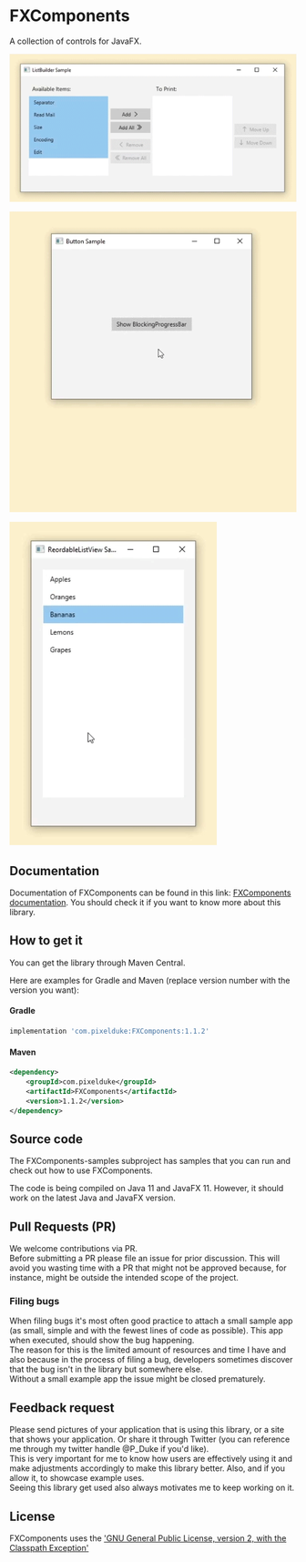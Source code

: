 # FXComponents
A collection of controls for JavaFX.

![FXComponents List Builder Control](List-Builder.gif)

![Blocking-ProgressBar.gif](Blocking-ProgressBar.gif)

![Reordable-ListView.gif](Reordable-ListView.gif)

## Documentation
Documentation of FXComponents can be found in this link: [FXComponents documentation](https://pixelduke.com/fxcomponents/). 
You should check it if you want to know more about this library.

## How to get it
You can get the library through Maven Central.

Here are examples for Gradle and Maven (replace version number with the version you want):

#### Gradle
```groovy
implementation 'com.pixelduke:FXComponents:1.1.2'
```

#### Maven
```xml
<dependency>
    <groupId>com.pixelduke</groupId>
    <artifactId>FXComponents</artifactId>
    <version>1.1.2</version>
</dependency>
```

## Source code
The FXComponents-samples subproject has samples that you can run and check out how to use FXComponents.

The code is being compiled on Java 11 and JavaFX 11. However, it should work on the latest Java and JavaFX version.

## Pull Requests (PR)
We welcome contributions via PR.  
Before submitting a PR please file an issue for prior discussion. This will avoid you wasting time with a PR that
might not be approved because, for instance, might be outside the intended scope of the project.

### Filing bugs
When filing bugs it's most often good practice to attach a small sample app (as small, simple and with the fewest lines of 
code as possible). This app when executed, should show the bug happening.  
The reason for this is the limited amount of resources and time I have and also because in the process of filing a bug, 
developers sometimes discover that the bug isn't in the library but somewhere else.   
Without a small example app the issue might be closed prematurely.

## Feedback request
Please send pictures of your application that is using this library, or a site that shows your application. Or share it 
through Twitter (you can reference
me through my twitter handle @P_Duke if you'd like).   
This is very important for me to know how users are effectively using it and make adjustments accordingly to make this 
library better.
Also, and if you allow it, to showcase example uses.    
Seeing this library get used also always motivates me to keep working on it.

## License
FXComponents uses the ['GNU General Public License, version 2, with the Classpath Exception'](https://openjdk.java.net/legal/gplv2+ce.html)


